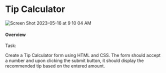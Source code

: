 # Tip Calculator

![Screen Shot 2023-05-16 at 9 10 04 AM](https://github.com/Oscar-Santos/tip_calculator/assets/83252572/7472c488-3e73-4fe0-a7e6-1623a42c680e)


#### Overview
Task: 

Create a Tip Calculator form using HTML and CSS. The form should accept a number and upon clicking the submit button, it should display the recommended tip based on the entered amount.

